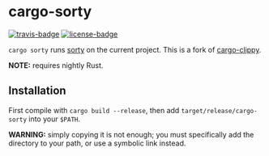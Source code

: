 # cargo-sorty

[![travis-badge][]][travis] [![license-badge][]][license]

`cargo sorty` runs [sorty] on the current project.
This is a fork of [cargo-clippy].


**NOTE:** requires nightly Rust.


## Installation

First compile with `cargo build --release`, then add
`target/release/cargo-sorty` into your `$PATH`.

**WARNING:** simply copying it is not enough; you must
specifically add the directory to your path, or use
a symbolic link instead.


[travis-badge]: https://img.shields.io/travis/jbradaric/cargo-sorty/master.svg?style=flat-square
[travis]: https://travis-ci.org/jbradaric/cargo-sorty
[license-badge]: https://img.shields.io/badge/license-MIT-lightgray.svg?style=flat-square
[license]: https://github.com/jbradaric/cargo-sorty/blob/master/LICENSE
[sorty]: https://github.com/Wafflespeanut/rust-sorty
[cargo-clippy]: https://github.com/arcnmx/cargo-clippy
